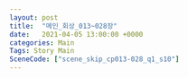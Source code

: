 ```yaml
---
layout: post
title:  "메인_회상_013~028장"
date:   2021-04-05 13:00:00 +0000
categories: Main
Tags: Story Main
SceneCode: ["scene_skip_cp013-028_q1_s10"]
---
```

